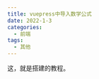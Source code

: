 ```yaml
---
title: vuepress中导入数学公式
date: 2022-1-3
categories:
  - 前端
tags:
  - 其他
---
```




这，就是搭建的教程。